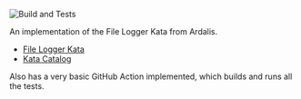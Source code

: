 ![Build and Tests](https://github.com/sdepouw/FileLogger-Feb2020/workflows/.NET%20Core/badge.svg)

An implementation of the File Logger Kata from Ardalis.
* [File Logger Kata](https://github.com/ardalis/kata-catalog/blob/master/katas/File%20Logger.md)
* [Kata Catalog](https://github.com/ardalis/kata-catalog)

Also has a very basic GitHub Action implemented, which builds and runs all the tests.
